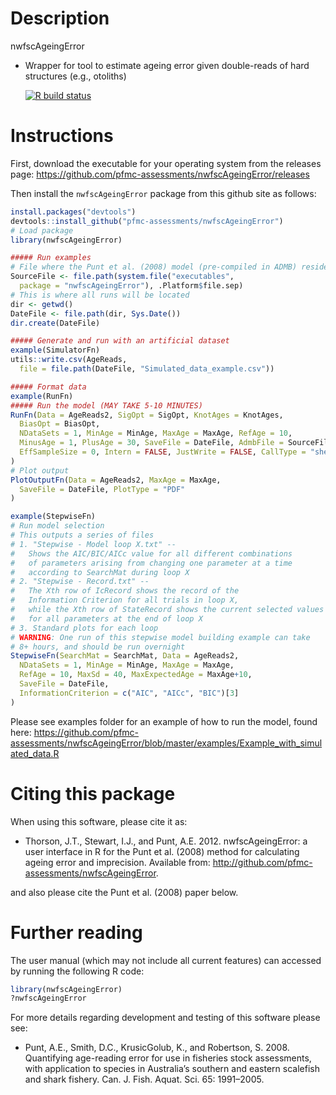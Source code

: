 Description
================
nwfscAgeingError
* Wrapper for tool to estimate ageing error given double-reads of hard structures (e.g., otoliths)

  <!-- badges: start -->
  [![R build status](https://github.com/pfmc-assessments/nwfscAgeingError/workflows/R-CMD-check/badge.svg)](https://github.com/pfmc-assessments/nwfscAgeingError/actions)
  <!-- badges: end -->

Instructions
=============

First, download the executable for your operating system from the releases page:
https://github.com/pfmc-assessments/nwfscAgeingError/releases

Then install the `nwfscAgeingError` package from this github site as follows:

```r
install.packages("devtools")
devtools::install_github("pfmc-assessments/nwfscAgeingError")
# Load package
library(nwfscAgeingError)

##### Run examples
# File where the Punt et al. (2008) model (pre-compiled in ADMB) resides
SourceFile <- file.path(system.file("executables",
  package = "nwfscAgeingError"), .Platform$file.sep)
# This is where all runs will be located
dir <- getwd()
DateFile <- file.path(dir, Sys.Date())
dir.create(DateFile)

##### Generate and run with an artificial dataset
example(SimulatorFn)
utils::write.csv(AgeReads,
  file = file.path(DateFile, "Simulated_data_example.csv"))

##### Format data
example(RunFn)
##### Run the model (MAY TAKE 5-10 MINUTES)
RunFn(Data = AgeReads2, SigOpt = SigOpt, KnotAges = KnotAges,
  BiasOpt = BiasOpt,
  NDataSets = 1, MinAge = MinAge, MaxAge = MaxAge, RefAge = 10,
  MinusAge = 1, PlusAge = 30, SaveFile = DateFile, AdmbFile = SourceFile,
  EffSampleSize = 0, Intern = FALSE, JustWrite = FALSE, CallType = "shell"
)
# Plot output
PlotOutputFn(Data = AgeReads2, MaxAge = MaxAge,
  SaveFile = DateFile, PlotType = "PDF"
)

example(StepwiseFn)
# Run model selection
# This outputs a series of files
# 1. "Stepwise - Model loop X.txt" --
#   Shows the AIC/BIC/AICc value for all different combinations
#   of parameters arising from changing one parameter at a time
#   according to SearchMat during loop X
# 2. "Stepwise - Record.txt" --
#   The Xth row of IcRecord shows the record of the
#   Information Criterion for all trials in loop X,
#   while the Xth row of StateRecord shows the current selected values
#   for all parameters at the end of loop X
# 3. Standard plots for each loop
# WARNING: One run of this stepwise model building example can take
# 8+ hours, and should be run overnight
StepwiseFn(SearchMat = SearchMat, Data = AgeReads2,
  NDataSets = 1, MinAge = MinAge, MaxAge = MaxAge,
  RefAge = 10, MaxSd = 40, MaxExpectedAge = MaxAge+10,
  SaveFile = DateFile,
  InformationCriterion = c("AIC", "AICc", "BIC")[3]
)

```

Please see examples folder for an example of how to run the model, found here:
https://github.com/pfmc-assessments/nwfscAgeingError/blob/master/examples/Example_with_simulated_data.R

Citing this package
=============
When using this software, please cite it as:

* Thorson, J.T., Stewart, I.J., and Punt, A.E. 2012. nwfscAgeingError: a user interface in R for the Punt et al. (2008) method for calculating ageing error and imprecision. Available from: http://github.com/pfmc-assessments/nwfscAgeingError.

and also please cite the Punt et al. (2008) paper below.

Further reading
=============
The user manual (which may not include all current features) can accessed by running the following R code:
```r
library(nwfscAgeingError)
?nwfscAgeingError
```

For more details regarding development and testing of this software please see:
* Punt, A.E., Smith, D.C., KrusicGolub, K., and Robertson, S. 2008. Quantifying age-reading error for use in fisheries stock assessments, with application to species in Australia’s southern and eastern scalefish and shark fishery. Can. J. Fish. Aquat. Sci. 65: 1991–2005.


